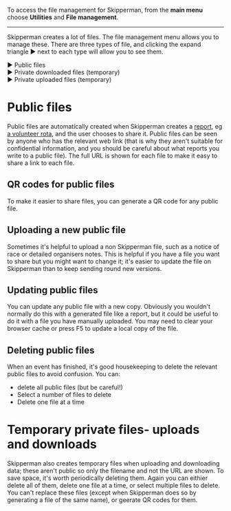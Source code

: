 To access the file management for Skipperman, from the **main menu** choose **Utilities** and **File management**.
___

Skipperman creates a lot of files. The file management menu allows you to manage these. There are three types of file, and clicking the expand triangle ► next to each type will allow you to see them.

► Public files  
► Private downloaded files (temporary)  
► Private uploaded files (temporary)  

# Public files

Public files are automatically created when Skipperman creates a [report](reporting_help.md), eg [a volunteer rota](volunteer_rota_report_help.md), and the user chooses to share it. Public files can be seen by anyone who has the relevant web link (that is why they aren't suitable for confidential information, and you should be careful about what reports you write to a public file). The full URL is shown for each file to make it easy to share a link to each file.

## QR codes for public files

To make it easier to share files, you can generate a QR code for any public file.

## Uploading a new public file

Sometimes it's helpful to upload a non Skipperman file, such as a notice of race or detailed organisers notes. This is helpful if you have a file you want to share but you might want to change it; it's easier to update the file on Skipperman than to keep sending round new versions. 

## Updating public files

You can update any public file with a new copy. Obviously you wouldn't normally do this with a generated file like a report, but it could be useful to do it with a file you have manually uploaded. You may need to clear your browser cache or press F5 to update a local copy of the file.

## Deleting public files

When an event has finished, it's good housekeeping to delete the relevant public files to avoid confusion. You can:

- delete all public files (but be careful!)
- Select a number of files to delete
- Delete one file at a time

# Temporary private files- uploads and downloads

Skipperman also creates temporary files when uploading and downloading data; these aren't public so only the filename and not the URL are shown. To save space, it's worth periodically deleting them. Again you can eithier delete all of them, delete one file at a time, or select multiple files to delete. You can't replace these files (except when Skipperman does so by generating a file of the same name), or geerate QR codes for them.  